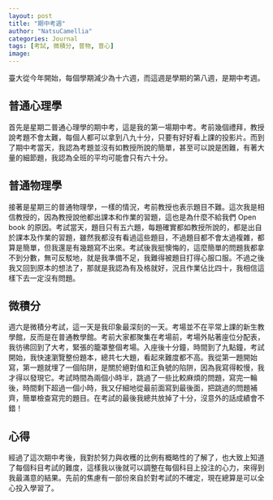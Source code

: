 ```yaml
---
layout: post
title: "期中考週"
author: "NatsuCamellia"
categories: Journal
tags: [考試, 微積分, 普物, 普心]
image: 
---
```


臺大從今年開始，每個學期減少為十六週，而這週是學期的第八週，是期中考週。

## 普通心理學

首先是星期二普通心理學的期中考，這是我的第一場期中考。考前幾個禮拜，教授說考題不會太難，每個人都可以拿到八九十分，只要有好好看上課的投影片。而到了期中考當天，我認為考題並沒有如教授所說的簡單，甚至可以說是困難，有著大量的細節題，我認為全班的平均可能會只有六十分。

## 普通物理學

接著是星期三的普通物理學，一樣的情況，考前教授也表示題目不難。這次我是相信教授的，因為教授說他都出課本和作業的習題，這也是為什麼不給我們 Open book 的原因。考試當天，題目只有五六題，每題確實都如教授所說的，都是出自於課本及作業的習題，雖然我都沒有看過這些題目，不過題目都不會太過複雜，都算是簡單，但我還是有幾題寫不出來。考試後我挺懊悔的，這麼簡單的問題我都拿不到分數，無可反駁地，就是我準備不足，我難得被題目打得心服口服。不過之後我又回到原本的想法了，那就是我認為有及格就好，況且作業佔比四十，我相信這樣下去一定沒有問題。

## 微積分

週六是微積分考試，這一天是我印象最深刻的一天。考場並不在平常上課的新生教學館，反而是在普通教學館。考前大家都聚集在考場前，考場外貼著座位分配表，我彷彿回到了大考，緊張的籠罩整個考場。入座後十分鐘，時間到了九點鐘，考試開始，我快速瀏覽整份題本，總共七大題，看起來難度都不高。我從第一題開始寫，第一題就埋了一個陷阱，是關於絕對值和正負號的陷阱，因為我寫得較慢，我才得以發現它。考試時間為兩個小時半，跳過了一些比較麻煩的問題，寫完一輪後，時間剩下超過一個小時，我又仔細地從最前面寫到最後面，把跳過的問題補齊，簡單檢查寫完的題目。在考試的最後我總共放掉了十分，沒意外的話成績會不錯！

## 心得

經過了這次期中考後，我對於努力與收穫的比例有概略性的了解了，也大致上知道了每個科目考試的難度，這樣我以後就可以調整在每個科目上投注的心力，來得到我最滿意的結果。先前的焦慮有一部份來自於對考試的不確定，現在總算是可以全心投入學習了。